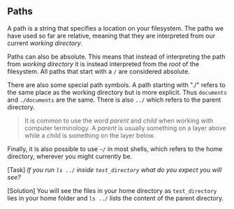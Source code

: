 ## Paths

A path is a string that specifies a location on your filesystem. The paths we have used so far are relative, meaning that they are interpreted from our current _working directory_.

Paths can also be absolute. This means that instead of interpreting the path from _working directory_ it is instead interpreted from the _root_ of the filesystem. All paths that start with a `/` are considered absolute.

There are also some special path symbols. A path starting with "./" refers to the same place as the working directory but is more explicit. Thus `documents` and `./documents` are the same. There is also `../` which refers to the parent directory.

> It is common to use the word _parent_ and _child_ when working with computer terminology. A _parent_ is usually something on a layer above while a _child_ is something on the layer below.

Finally, it is also possible to use `~/` in most shells, which refers to the home directory, wherever you might currently be.

[Task]
_If you run `ls ../` inside `test_directory` what do you expect you will see?_

[Solution]
You will see the files in your home directory as `test_directory` lies in your home folder and `ls ../` lists the content of the parent directory.
